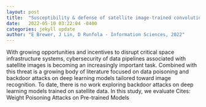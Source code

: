 ```yaml
---
layout: post
title:  "Susceptibility & defense of satellite image-trained convolutional networks to backdoor attacks"
date:   2022-05-10 03:22:04 -0400
categories: jekyll update
author: "E Brewer, J Lin, D Runfola - Information Sciences, 2022"
---
```

With growing opportunities and incentives to disrupt critical space infrastructure systems, cybersecurity of data pipelines associated with satellite images is becoming an increasingly important task. Combined with this threat is a growing body of literature focused on data poisoning and backdoor attacks on deep learning models tailored toward image recognition. To date, there is no work exploring backdoor attacks on deep learning models trained on satellite data. In this study, we evaluate Cites: Weight Poisoning Attacks on Pre-trained Models